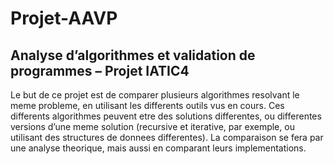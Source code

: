 # Projet-AAVP
Analyse d’algorithmes et validation de programmes – Projet IATIC4
-----------------------------------------------------------------
Le but de ce projet est de comparer plusieurs algorithmes resolvant le meme
probleme, en utilisant les differents outils vus en cours. Ces differents algorithmes peuvent etre des solutions differentes, ou differentes versions d’une
meme solution (recursive et iterative, par exemple, ou utilisant des structures
de donnees differentes). La comparaison se fera par une analyse theorique, mais
aussi en comparant leurs implementations. 
